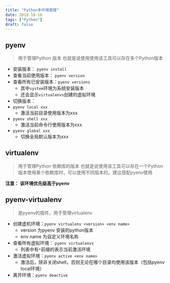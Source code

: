 ```yaml
---
title: "Python多环境管理"
date: 2019-10-16
tags: ["Python"]
draft: false
---
```


## pyenv
> 用于管理Python 版本
也就是说使用使用该工具可以存在多个Python版本

- 安装版本： `pyenv install`
- 查看当前使用版本： `pyenv version`
- 查看所有已安装版本：`pyenv versions`
    - 其中`system`环境为系统安装版本
    - 还会显示`virtualenvs`创建的虚拟环境
- 切换版本：
-   `pyenv local xxx`
    - 激活当前目录使用版本为xxx 
-   `pyenv shell xxx`
    - 激活当前命令行使用版本为xxx  
-   `pyenv global xxx`
    - 切换全局默认版本为xxx  


## virtualenv
> 用于管理Python 依赖库的版本
也就是说使用该工具可以存在一个Python版本使用某个依赖库时，可以使用不同版本的。建议搭配pyenv使用

**注意： 该环境优先级高于pyenv** 

## pyenv-virtualenv
> 是pyenv的插件，用于管理virtualenv

- 创建虚机环境：`pyenv virtualenv <version> <env name>`
    - version 为pyenv 安装的python版本
    - env name 为自定义环境名称
- 查看所有虚拟环境： `pyenv virtualenvs`
    - 列表中有`*`前缀的表示当前激活环境
- 激活虚拟环境：`pyenv active <env name>`
    - 激活后，除非关闭shell，否则无论在哪个目录均使用该版本（包括pyenv local环境）
- 离开环境：`pyenv deactive`





